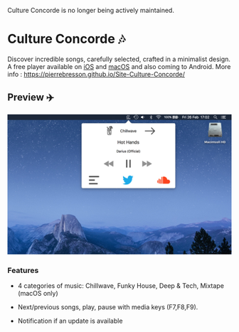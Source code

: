 Culture Concorde is no longer being actively maintained.

# Culture Concorde ️🎶

Discover incredible songs, carefully selected, crafted in a minimalist design. A free player available on [iOS](https://itunes.apple.com/us/app/culture-concorde/id1212137530?ls=1&mt=8) and [macOS](https://itunes.apple.com/us/app/culture-concorde/id1088330492?ls=1&mt=12) and also coming to Android. More info : https://pierrebresson.github.io/Site-Culture-Concorde/

## Preview ✈️

![alt tag](https://github.com/PierreBresson/Site-Culture-Concorde/blob/master/mac%20app.jpg)

### Features

- 4 categories of music: Chillwave, Funky House, Deep & Tech, Mixtape (macOS only)

- Next/previous songs, play, pause with media keys (F7,F8,F9).

- Notification if an update is available

